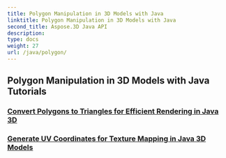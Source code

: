 ```yaml
---
title: Polygon Manipulation in 3D Models with Java
linktitle: Polygon Manipulation in 3D Models with Java
second_title: Aspose.3D Java API
description: 
type: docs
weight: 27
url: /java/polygon/
---
```


## Polygon Manipulation in 3D Models with Java Tutorials
### [Convert Polygons to Triangles for Efficient Rendering in Java 3D](./convert-polygons-triangles/)
### [Generate UV Coordinates for Texture Mapping in Java 3D Models](./generate-uv-coordinates/)